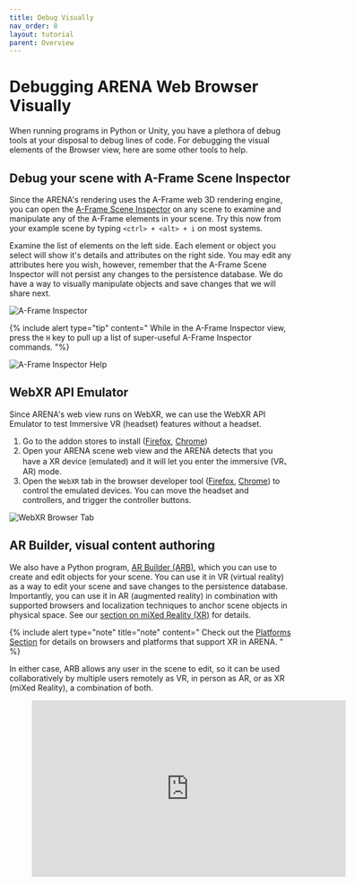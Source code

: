```yaml
---
title: Debug Visually
nav_order: 8
layout: tutorial
parent: Overview
---
```


# Debugging ARENA Web Browser Visually

When running programs in Python or Unity, you have a plethora of debug tools at your disposal to debug lines of code. For debugging the visual elements of the Browser view, here are some other tools to help.

## Debug your scene with A-Frame Scene Inspector

Since the ARENA's rendering uses the A-Frame web 3D rendering engine, you can open the [A-Frame Scene Inspector](https://aframe.io/docs/1.4.0/introduction/visual-inspector-and-dev-tools.html) on any scene to examine and manipulate any of the A-Frame elements in your scene. Try this now from your example scene by typing `<ctrl> + <alt> + i` on most systems.

Examine the list of elements on the left side. Each element or object you select will show it's details and attributes on the right side. You may edit any attributes here you wish, however, remember that the A-Frame Scene Inspector will not persist any changes to the persistence database. We do have a way to visually manipulate objects and save changes that we will share next.

![A-Frame Inspector](../../../assets/img/overview/inspector.png)

{% include alert type="tip" content="
While in the A-Frame Inspector view, press the `H` key to pull up a list of super-useful A-Frame Inspector commands.
"%}

![A-Frame Inspector Help](../../../assets/img/overview/inspector-help.png)

## WebXR API Emulator

Since ARENA's web view runs on WebXR, we can use the WebXR API Emulator to test Immersive VR (headset) features without a headset.

1. Go to the addon stores to install ([Firefox](https://addons.mozilla.org/firefox/addon/webxr-api-emulator), [Chrome](https://chrome.google.com/webstore/detail/webxr-api-emulator/mjddjgeghkdijejnciaefnkjmkafnnje))
1. Open your ARENA scene web view and the ARENA detects that you have a XR device (emulated) and it will let you enter the immersive (VR、AR) mode.
1. Open the `WebXR` tab in the browser developer tool ([Firefox](https://developer.mozilla.org/en-US/docs/Tools), [Chrome](https://developers.google.com/web/tools/chrome-devtools/)) to control the emulated devices. You can move the headset and controllers, and trigger the controller buttons.

![WebXR Browser Tab](../../../assets/img/overview/webxr-vr-emulator.png)

## AR Builder, visual content authoring

We also have a Python program, [AR Builder (ARB)](../tools/authoring), which you can use to create and edit objects for your scene. You can use it in VR (virtual reality) as a way to edit your scene and save changes to the persistence database. Importantly, you can use it in AR (augmented reality) in combination with supported browsers and localization techniques to anchor scene objects in physical space. See our [section on miXed Reality (XR)](../xr) for details.

{% include alert type="note" title="note" content="
Check out the [Platforms Section](/content/xr/requirements) for details on browsers and platforms that support XR in ARENA.
" %}

In either case, ARB allows any user in the scene to edit, so it can be used collaboratively by multiple users remotely as VR, in person as AR, or as XR (miXed Reality), a combination of both.

<figure class="video_container">
  <iframe width="560" height="315" src="https://www.youtube.com/embed/bYantKzkTFk" frameborder="0" allow="accelerometer; autoplay; clipboard-write; encrypted-media; gyroscope; picture-in-picture" allowfullscreen></iframe>
</figure>
